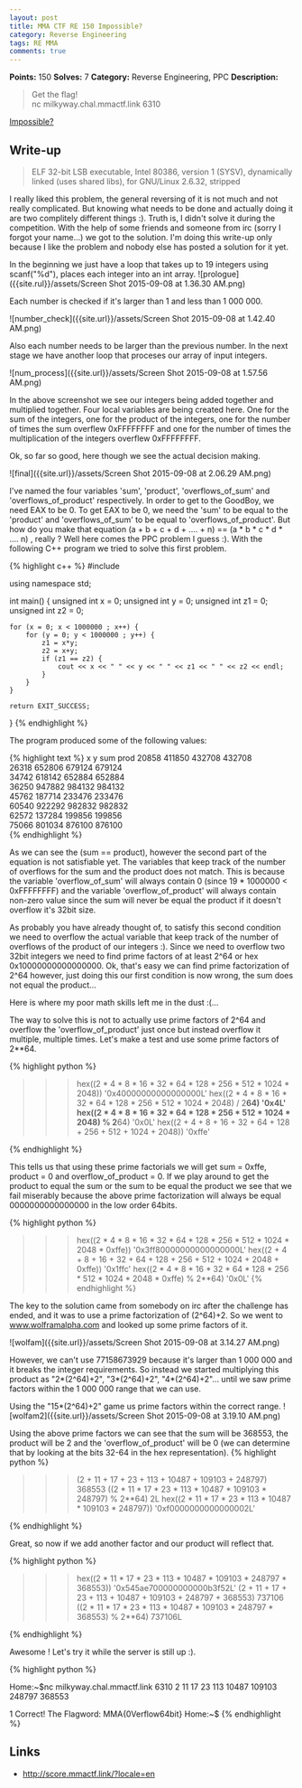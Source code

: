 ```yaml
---
layout: post
title: MMA CTF RE 150 Impossible? 
category: Reverse Engineering
tags: RE MMA
comments: true
---
```


**Points:** 150
**Solves:** 7
**Category:** Reverse Engineering, PPC
**Description:**

> Get the flag!  
> nc milkyway.chal.mmactf.link 6310

[Impossible?]({{site.url}}/assets/impossible.7z-657ca7fc05ef7c47be3ab101e9e0e3b39a1686c21882d85b0f0f00bc9400c3ae)

## Write-up

> ELF 32-bit LSB executable, Intel 80386, version 1 (SYSV), dynamically linked (uses shared libs), for GNU/Linux 2.6.32, stripped

I really liked this problem, the general reversing of it is not much and not really complicated. But knowing what needs to be done and actually doing it are two complitely different things :). Truth is, I didn't solve it during the competition. With the help of some friends and someone from irc (sorry I forgot your name...) we got to the solution. I'm doing this write-up only because I like the problem and nobody else has posted a solution for it yet.

In the beginning we just have a loop that takes up to 19 integers using scanf("%d"), places each integer into an int array.
![prologue]({{site.rul}}/assets/Screen Shot 2015-09-08 at 1.36.30 AM.png)

Each number is checked if it's larger than 1 and less than 1 000 000.

![number_check]({{site.url}}/assets/Screen Shot 2015-09-08 at 1.42.40 AM.png)

Also each number needs to be larger than the previous number.
In the next stage we have another loop that proceses our array of input integers.

![num_process]({{site.url}}/assets/Screen Shot 2015-09-08 at 1.57.56 AM.png)

In the above screenshot we see our integers being added together and multiplied together. Four local variables are being created here.
One for the sum of the integers, one for the product of the integers, one for the number of times the sum overflew 0xFFFFFFFF and one for the number of times the multiplication of the integers overflew 0xFFFFFFFF.

Ok, so far so good, here though we see the actual decision making.

![final]({{site.url}}/assets/Screen Shot 2015-09-08 at 2.06.29 AM.png)

I've named the four variables 'sum', 'product', 'overflows_of_sum' and 'overflows_of_product' respectively. In order to get to the GoodBoy, we need EAX to be 0.
To get EAX to be 0, we need the 'sum' to be equal to the 'product' and 'overflows_of_sum' to be equal to 'overflows_of_product'. But how do you make that equation
(a + b + c + d + .... + n) == (a * b * c * d * .... n) , really ? Well here comes the PPC problem I guess :). With the following C++ program we tried to solve this first problem.

{% highlight c++ %}
#include <iostream>

using namespace std;

int main()
{
    unsigned int x = 0;
    unsigned int y = 0;
    unsigned int z1 = 0;
    unsigned int z2 = 0;

    for (x = 0; x < 1000000 ; x++) {
        for (y = 0; y < 1000000 ; y++) {
            z1 = x*y;
            z2 = x+y;
            if (z1 == z2) {
                cout << x << " " << y << " " << z1 << " " << z2 << endl;
            }
        }
    }

    return EXIT_SUCCESS;
}
{% endhighlight %}

The program produced some of the following values:

{% highlight text %}
  x      y     sum    prod
20858 411850 432708 432708  
26318 652806 679124 679124  
34742 618142 652884 652884  
36250 947882 984132 984132  
45762 187714 233476 233476  
60540 922292 982832 982832  
62572 137284 199856 199856  
75066 801034 876100 876100  
{% endhighlight %}

As we can see the (sum == product), however the second part of the equation is not satisfiable yet. The variables that keep track of the number of overflows for the sum and the product does not match. This is because the variable 'overflow_of_sum' will always contain 0 (since 19 * 1000000 < 0xFFFFFFFF) and the variable 'overflow_of_product' will always contain non-zero value since the sum will never be equal the product if it doesn't overflow it's 32bit size.

As probably you have already thought of, to satisfy this second condition we need to overflow the actual variable that keep track of the number of overflows of the product of our integers :). Since we need to overflow two 32bit integers we need to find prime factors of at least 2^64 or hex 0x10000000000000000. Ok, that's easy we can find prime factorization of 2^64 however, just doing this our first condition is now wrong, the sum does not equal the product...

Here is where my poor math skills left me in the dust :(...

The way to solve this is not to actually use prime factors of 2^64 and overflow the 'overflow_of_product' just once but instead overflow it multiple, multiple times.
Let's make a test and use some prime factors of 2**64.

{% highlight python %}
>>> hex((2 * 4 * 8 * 16 * 32 * 64 * 128 * 256 * 512 * 1024 * 2048))
'0x40000000000000000L'
>>> hex((2 * 4 * 8 * 16 * 32 * 64 * 128 * 256 * 512 * 1024 * 2048) / 2**64)
'0x4L'
>>> hex((2 * 4 * 8 * 16 * 32 * 64 * 128 * 256 * 512 * 1024 * 2048) % 2**64)
'0x0L'
>>> hex((2 + 4 + 8 + 16 + 32 + 64 + 128 + 256 + 512 + 1024 + 2048))
'0xffe'
>>>
{% endhighlight %}

This tells us that using these prime factorials we will get sum = 0xffe, product = 0 and overflow_of_product = 0. If we play around to get the product to equal the sum or the sum to be equal the product we see that we fail miserably because the above prime factorization will always be equal 0000000000000000 in the low order 64bits.

{% highlight python %}
>>> hex((2 * 4 * 8 * 16 * 32 * 64 * 128 * 256 * 512 * 1024 * 2048 * 0xffe))
'0x3ff80000000000000000L'
>>> hex((2 + 4 + 8 + 16 + 32 + 64 + 128 + 256 + 512 + 1024 + 2048 + 0xffe))
'0x1ffc'
>>> hex((2 * 4 * 8 * 16 * 32 * 64 * 128 * 256 * 512 * 1024 * 2048 * 0xffe) % 2**64)
'0x0L'
{% endhighlight %} 

The key to the solution came from somebody on irc after the challenge has ended, and it was to use a prime factorization of (2^64)+2. So we went to www.wolframalpha.com and looked up some prime factors of it.

![wolfam]({{site.url}}/assets/Screen Shot 2015-09-08 at 3.14.27 AM.png)

However, we can't use 77158673929 because it's larger than 1 000 000 and it breaks the integer requirements. So instead we started multiplying this product as "2*(2^64)+2", "3*(2^64)+2", "4*(2^64)+2"... until we saw prime factors within the 1 000 000 range that we can use.

Using the "15*(2^64)+2" game us prime factors within the correct range.
![wolfam2]({{site.url}}/assets/Screen Shot 2015-09-08 at 3.19.10 AM.png)

Using the above prime factors we can see that the sum will be 368553, the product will be 2 and the 'overflow_of_product' will be 0 (we can determine that by looking at the bits 32-64 in the hex representation).
{% highlight python %}
>>> (2 + 11 + 17 + 23 + 113 + 10487 + 109103 + 248797)
368553
>>> ((2 * 11 * 17 * 23 * 113 * 10487 * 109103 * 248797) % 2**64)
2L
>>> hex((2 * 11 * 17 * 23 * 113 * 10487 * 109103 * 248797))
'0xf0000000000000002L'
>>>
{% endhighlight %}

Great, so now if we add another factor and our product will reflect that.

{% highlight python %}
>>> hex((2 * 11 * 17 * 23 * 113 * 10487 * 109103 * 248797 * 368553))
'0x545ae700000000000b3f52L'
>>> (2 + 11 + 17 + 23 + 113 + 10487 + 109103 + 248797 + 368553)
737106
>>> ((2 * 11 * 17 * 23 * 113 * 10487 * 109103 * 248797 * 368553) % 2**64)
737106L
>>>
{% endhighlight %}

Awesome ! Let's try it while the server is still up :).

{% highlight python %}

Home:~$nc milkyway.chal.mmactf.link 6310
2
11
17
23
113
10487
109103
248797
368553

1
Correct!
The Flagword: MMA{0Verflow64bit}
Home:~$
{% endhighlight %}


## Links

* <http://score.mmactf.link/?locale=en>
